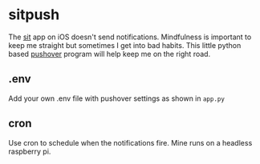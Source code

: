 # sitpush
The [sit](https://itunes.apple.com/us/app/sit-a-beautiful-simple-meditation-timer/id1023238111?mt=8) app on iOS doesn't send notifications. Mindfulness is important to keep me straight but sometimes I get into bad habits. This little python based [pushover](https://pushover.net/) program will help keep me on the right road.

## .env
Add your own .env file with pushover settings as shown in `app.py`

## cron
Use cron to schedule when the notifications fire. Mine runs on a headless raspberry pi.
